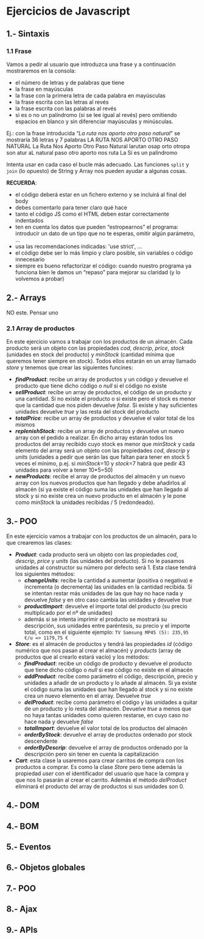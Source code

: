# Ejercicios de Javascript

## 1.- Sintaxis
### 1.1 Frase
Vamos a pedir al usuario que introduzca una frase y a continuación mostraremos en la consola:
* el número de letras y de palabras que tiene
* la frase en mayúsculas
* la frase con la primera letra de cada palabra en mayúsculas
* la frase escrita con las letras al revés
* la frase escrita con las palabras al revés
* si es o no un palíndromo (si se lee igual al revés) pero omitiendo espacios en blanco y sin diferenciar mayúsculas y minúsculas. 

Ej.: con la frase introducida “_La ruta nos aporto otro paso natural_” se mostraría
36 letras y 7 palabras
LA RUTA NOS APORTO OTRO PASO NATURAL
La Ruta Nos Aporto Otro Paso Natural
larutan osap orto otropa son atur aL
natural paso otro aporto nos ruta La
Sí es un palíndromo

Intenta usar en cada caso el bucle más adecuado. Las funciones `split` y `join` (lo opuesto) de String y Array nos pueden ayudar a algunas cosas.

**RECUERDA**:
* el código deberá estar en un fichero externo y se incluirá al final del body
* debes comentarlo para tener claro qué hace
* tanto el código JS como el HTML deben estar correctamente indentados
* ten en cuenta los datos que pueden “estropearnos” el programa: introducir un dato de un tipo que no te esperas, omitir algún parámetro, ...
* usa las recomendaciones indicadas: 'use strict', ...
* el código debe ser lo más limpio y claro posible, sin variables o código innecesario
* siempre es bueno refactorizar el código: cuando nuestro programa ya funciona bien le damos un “repaso” para mejorar su claridad (y lo volvemos a probar)

## 2.- Arrays
NO este. Pensar uno

### 2.1 Array de productos
En este ejercicio vamos a trabajar con los productos de un almacén. Cada producto será un objeto con las propiedades _cod_, _descrip_, _price_, _stock_ (unidades en stock del producto) y _minStock_ (cantidad mínima que queremos tener siempre en stock). Todos ellos estarán en un array llamado _store_ y tenemos que crear las siguientes funcines:
* **_findProduct_**: recibe un array de productos y un código y devuelve el producto que tiene dicho código o _null_ si el código no existe
* **_sellProduct_**: recibe un array de productos, el código de un producto y una cantidad. Si no existe el producto o si existe pero el stock es menor que la cantidad que nos piden devuelve _false_. Si existe y hay suficientes unidades devuelve _true_ y las resta del stock del producto
* **_totalPrice_**: recibe un array de productos y devuelve el valor total de los mismos
* **_replenishStock_**: recibe un array de productos y devuelve un nuevo array con el pedido a realizar. En dicho array estarán todos los productos del array recibido cuyo stock es menor que _minStock_ y cada elemento del array será un objeto con las propiedades _cod_, _descrip_ y _units_ (unidades a pedir que serán las que faltan para tener en stock 5 veces el mínimo, p.ej. si _minStock_=10 y _stock_=7 habrá que pedir 43 unidades para volver a tener 10*5=50)
* **_newProducts_**: recibe el array de productos del almacén y un nuevo array con los nuevos productos que han llegado y debe añadirlos al almacén (si ya existe el código suma las unidades que han llegado al stock y si no existe crea un nuevo producto en el almacén y le pone como _minStock_ la unidades recibidas / 5 (redondeado).

## 3.- POO
En este ejercicio vamos a trabajar con los productos de un almacén, para lo que crearemos las clases:
* **_Product_**: cada producto será un objeto con las propiedades _cod_, _descrip_, _price_ y _units_ (las unidades del producto). Si no le pasamos unidades al constructor su número por defecto será 1. Esta clase tendrá los siguientes métodos:
  *  **_changeUnits_**: recibe la cantidad a aumentar (positiva o negativa) e incrementa (o decrementa) las unidades en la cantidad recibida. Si se intentan restar más unidades de las que hay no hace nada y devuelve _false_ y en otro caso cambia las unidades y devuelve _true_
  * **_productImport_**: devuelve el importe total del producto (su precio multiplicado por el nº de unidades)
  * además si se intenta imprimir el producto se mostrará su descripción, sus unidades entre paréntesis, su precio y el importe total, como en el siguiente ejemplo: `TV Samsung MP45 (5): 235,95 €/u => 1179,75 €`
* **_Store_**: es el almacén de productos y tendrá las propiedades _id_ (código numérico que nos pasan al crear el almacén) y _products_ (array de productos que al crearlo estará vacío) y los métodos:
  * **_findProduct_**: recibe un código de producto y devuelve el producto que tiene dicho código o _null_ si ese código no existe en el almacén
  * **_addProduct_**: recibe como parámetro el código, descripción, precio y unidades a añadir de un producto y lo añade al almacén. Si ya existe el código suma las unidades que han llegado al stock y si no existe crea un nuevo elemento en el array. Devuelve _true_
  * **_delProduct_**: recibe como parámetro el código y las unidades a quitar de un producto y lo resta del almacén. Devuelve _true_ a menos que no haya tantas unidades como quieren restarse, en cuyo caso no hace nada y devuelve _false_
  * **_totalImport_**: devuelve el valor total de los productos del almacén
  * **_orderByStock_**: devuelve el array de productos ordenado por stock descendente
  * **_orderByDescrip_**: devuelve el array de productos ordenado por la descripción pero sin tener en cuenta la capitalización
* **_Cart_**: esta clase la usaremos para crear carritos de compra con los productos a comprar. Es como la clase _Store_ pero tiene además la propiedad _user_ con el identificador del usuario que hace la compra y que nos lo pasarán al crear el carrito.
Además el método _delProduct_ eliminará el producto del array de productos si sus unidades son 0.


## 4.- DOM

## 4.- BOM

## 5.- Eventos

## 6.- Objetos globales

## 7.- POO

## 8.- Ajax

## 9.- APIs

